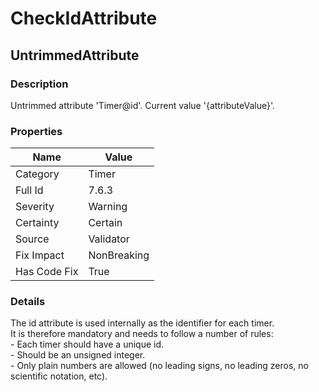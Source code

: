 ﻿---  
uid: Validator_7_6_3  
---

# CheckIdAttribute

## UntrimmedAttribute

### Description

Untrimmed attribute 'Timer@id'. Current value '{attributeValue}'.

### Properties

| Name         | Value       |
| ------------ | ----------- |
| Category     | Timer       |
| Full Id      | 7.6.3       |
| Severity     | Warning     |
| Certainty    | Certain     |
| Source       | Validator   |
| Fix Impact   | NonBreaking |
| Has Code Fix | True        |

### Details

The id attribute is used internally as the identifier for each timer.  
It is therefore mandatory and needs to follow a number of rules:  
\- Each timer should have a unique id.  
\- Should be an unsigned integer.  
\- Only plain numbers are allowed (no leading signs, no leading zeros, no scientific notation, etc).
